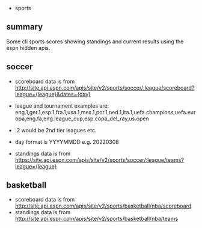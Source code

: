 * sports
## summary
Some cli sports scores showing standings and current results using the espn hidden apis.

## soccer

* scoreboard data is from http://site.api.espn.com/apis/site/v2/sports/soccer/:league/scoreboard?league={league}&dates={day}
* league and tournament examples are: 
eng.1,ger.1,esp.1,fra.1,usa.1,mex.1,por.1,ned.1,ita.1,uefa.champions,uefa.europa,eng.fa,eng.league_cup,esp.copa_del_ray,us.open
* .2 would be 2nd tier leagues etc
* day format is YYYYMMDD e.g. 20220308

* standings data is from https://site.api.espn.com/apis/site/v2/sports/soccer/:league/teams?league={league}

## basketball

* scoreboard data is from http://site.api.espn.com/apis/site/v2/sports/basketball/nba/scoreboard
* standings data is from http://site.api.espn.com/apis/site/v2/sports/basketball/nba/teams